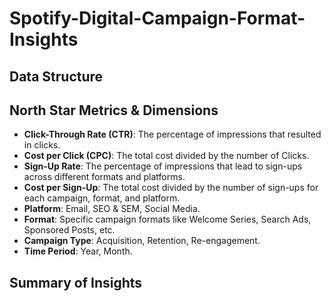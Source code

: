 # Spotify-Digital-Campaign-Format-Insights






## Data Structure






## North Star Metrics & Dimensions
- **Click-Through Rate (CTR)**: The percentage of impressions that resulted in clicks.
- **Cost per Click (CPC)**: The total cost divided by the number of Clicks.
- **Sign-Up Rate**: The percentage of impressions that lead to sign-ups across different formats and platforms.
- **Cost per Sign-Up**: The total cost divided by the number of sign-ups for each campaign, format, and platform.
- **Platform**: Email, SEO & SEM, Social Media.
- **Format**: Specific campaign formats like Welcome Series, Search Ads, Sponsored Posts, etc.
- **Campaign Type**: Acquisition, Retention, Re-engagement.
- **Time Period**: Year, Month.



## Summary of Insights
